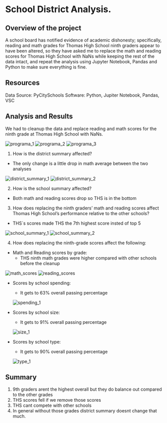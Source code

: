 # School District Analysis.
## Overview of the project
A school board has notified evidence of academic dishonesty; specifically, reading and math grades for Thomas High School ninth graders appear to have been altered, so they have asked me to replace the math and reading scores for Thomas High School with NaNs while keeping the rest of the data intact, and repeat the analysis using Jupyter Notebook, Pandas and Python to make sure everything is fine.
## Resources
Data Source: PyCitySchools
Software: Python, Jupiter Notebook, Pandas, VSC
## Analysis and Results
We had to cleanup the data and replace reading and math scores for the ninth grade at Thomas High School with NaNs.

![programa_1](Resources/programa_1.png)
![programa_2](Resources/programa_2.png)
![programa_3](Resources/programa_3.png)

1. How is the district summary affected?
  - The only change is a little drop in math average between the two analyses
  
  ![district_summary_1](Resources/district_summary_1.png)
  ![district_summary_2](Resources/district_summary_2.png)
  
2. How is the school summary affected?
  - Both math and reading scores drop so THS is in the bottom
3. How does replacing the ninth graders’ math and reading scores affect Thomas High School’s performance relative to the other schools?
  - THS´s scores made THS the 7th highest score insted of top 5
  
  ![school_summary_1](Resources/school_summary_1.png)
  ![school_summary_2](Resources/school_summary_2.png)
  
4. How does replacing the ninth-grade scores affect the following:
  - Math and Reading scores by grade:
    - THS ninth math grades were higher compared with other  schools before the cleanup
    
  ![math_scores](Resources/math_scores.png)
  ![reading_scores](Resources/reading_scores.png)
  
  - Scores by school spending:
    - It gets to 63% overall passing percentage
    
    ![spending_1](Resources/spending_1.png)
    
  - Scores by school size:
    - It gets to 91% overall passing percentage
    
    ![size_1](Resources/size_1.png)
   
  - Scores by school type:
    - It gets to 90% overall passing percentage
    
    ![type_1](Resources/type_1.png)
   
## Summary
1. 9th graders arent the highest overall but they do balance out compared to the other grades
2. THS scores fell if we remove those scores
3. THS cant compete with other schools
4. In general without those grades district summary doesnt change that much.

